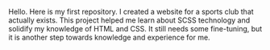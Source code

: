 Hello.
Here is my first repository. I created a website for a sports club that actually exists. This project helped me learn about SCSS technology and solidify my knowledge of HTML and CSS.
It still needs some fine-tuning, but it is another step towards knowledge and experience for me. 